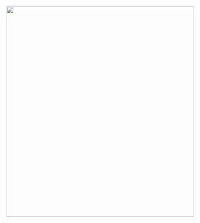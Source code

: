 
<p align="center">
  <img width="500" height="562.68" src="https://github.com/dragonbough/c-sharp/assets/99271006/02eec05e-dd02-40f4-aa0c-6950909c2d0d" />
</p>
